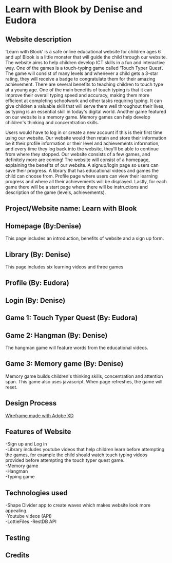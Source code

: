 # Learn with Blook by Denise and Eudora

## Website description

‘Learn with Blook’ is a safe online educational website for children ages 6 and up! Blook is a little monster that will guide the child through our website. The website aims to help children develop ICT skills in a fun and interactive way. One of the games is a touch-typing game called ‘Touch Typer Quest’. The game will consist of many levels and whenever a child gets a 3-star rating, they will receive a badge to congratulate them for their amazing achievement.
There are several benefits to teaching children to touch type at a young age. One of the main benefits of touch typing is that it can improve their overall typing speed and accuracy, making them more efficient at completing schoolwork and other tasks requiring typing. It can give children a valuable skill that will serve them well throughout their lives, as typing is an essential skill in today's digital world. Another game featured on our website is a memory game. Memory games can help develop children's thinking and concerntration skills. <br>

Users would have to log in or create a new account if this is their first time using our website. Our website would then retain and store their information be it their profile information or their level and achievements information, and every time they log back into the website, they’ll be able to continue from where they stopped. Our website consists of a few games, and definitely more are coming! The website will consist of a homepage, explaining the benefits of our website. A signup/login page so users can save their progress. A library that has educational videos and games the child can choose from. Profile page where users can view their learning progress and where all their achievements will be displayed. Lastly, for each game there will be a start page where there will be instructions and description of the game (levels, achievements).

## Project/Website name: Learn with Blook

## Homepage (By:Denise)

This page includes an introduction, benefits of website and a sign up form.

## Library (By: Denise)

This page includes six learning videos and three games

## Profile (By: Eudora)

## Login (By: Denise)

## Game 1: Touch Typer Quest (By: Eudora)

## Game 2: Hangman (By: Denise)

The hangman game will feature words from the educational videos. 

## Game 3: Memory game (By: Denise)

Memory game builds children's thinking skills, concentration and attention span. This game also uses javascript. When page refreshes, the game will reset. 

## Design Process

[Wireframe made with Adobe XD](https://xd.adobe.com/view/8d5f786c-9ec3-41e0-a438-0207801a45df-d80c/)

## Features of Website

-Sign up and Log in <br>
-Library includes youtube videos that help children learn before attempting the games, for example the child should watch touch typing videos provided before attempting the touch typer quest game.<br>
-Memory game<br>
-Hangman<br>
-Typing game<br>


## Technologies used

-Shape Divider app to create waves which makes website look more appealing.<br>
-Youtube videos (API) <br>
-LottieFiles
-RestDB API <br>

## Testing

## Credits
